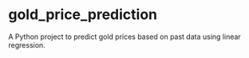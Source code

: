 # gold_price_prediction
A Python project to predict gold prices based on past data using linear regression.

